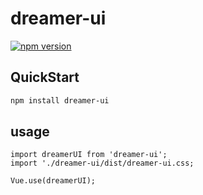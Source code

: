# dreamer-ui
[![npm version](https://badge.fury.io/js/dreamer-ui.svg)](https://badge.fury.io/js/dreamer-ui)
## QuickStart
```bash
npm install dreamer-ui
```

## usage
```
import dreamerUI from 'dreamer-ui';
import './dreamer-ui/dist/dreamer-ui.css;

Vue.use(dreamerUI);
```


